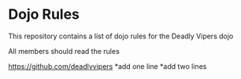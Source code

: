 Dojo Rules
==========

This repository contains a list of dojo rules for the Deadly Vipers dojo

All members should read the rules 

https://github.com/deadlyvipers
*add one line
*add two lines
